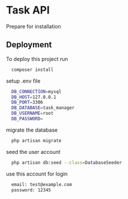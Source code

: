 # Task API

Prepare for installation

## Deployment

To deploy this project run

```bash
  composer install
```

setup .env file

```bash
  DB_CONNECTION=mysql
  DB_HOST=127.0.0.1
  DB_PORT=3306
  DB_DATABASE=task_manager
  DB_USERNAME=root
  DB_PASSWORD=
```

migrate the database

```bash
  php artisan migrate
```

seed the user account

```bash
  php artisan db:seed --class=DatabaseSeeder
```

use this account for login

```bash
  email: test@example.com
  password: 12345
```
